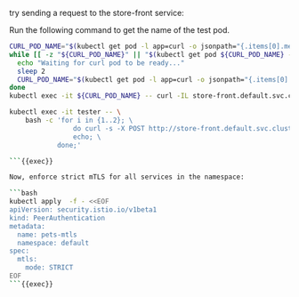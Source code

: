 

try sending a request to the store-front service:

Run the following command to get the name of the test pod.

```bash
CURL_POD_NAME="$(kubectl get pod -l app=curl -o jsonpath="{.items[0].metadata.name}")"
while [[ -z "${CURL_POD_NAME}" || "$(kubectl get pod ${CURL_POD_NAME} -o jsonpath='{.status.phase}')" != "Running" ]]; do
  echo "Waiting for curl pod to be ready..."
  sleep 2
  CURL_POD_NAME="$(kubectl get pod -l app=curl -o jsonpath="{.items[0].metadata.name}")"
done
kubectl exec -it ${CURL_POD_NAME} -- curl -IL store-front.default.svc.cluster.local:80

kubectl exec -it tester -- \
    bash -c 'for i in {1..2}; \
                do curl -s -X POST http://store-front.default.svc.cluster.local; \
                echo; \
            done;'

```{{exec}}

Now, enforce strict mTLS for all services in the namespace:

```bash
kubectl apply  -f - <<EOF
apiVersion: security.istio.io/v1beta1
kind: PeerAuthentication
metadata:
  name: pets-mtls
  namespace: default
spec:
  mtls:
    mode: STRICT
EOF
```{{exec}}
